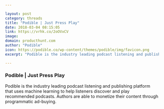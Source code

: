 ```yaml
---

layout: post
category: threads
title: "Podible | Just Press Play"
date: 2018-03-04 08:15:05
link: https://vrhk.co/2oOVxCV
image: 
domain: producthunt.com
author: "Podible"
icon: https://podible.co/wp-content/themes/podible/img/favicon.png
excerpt: "Podible is the industry leading podcast listening and publishing platform that uses machine learning to help listeners discover and play recommended podcasts. Authors are able to monetize their content through programmatic ad-buying."

---
```


### Podible | Just Press Play

Podible is the industry leading podcast listening and publishing platform that uses machine learning to help listeners discover and play recommended podcasts. Authors are able to monetize their content through programmatic ad-buying.